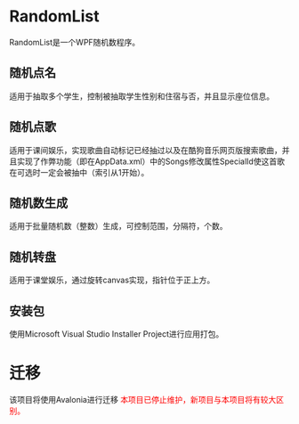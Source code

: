 # RandomList
RandomList是一个WPF随机数程序。
## 随机点名
适用于抽取多个学生，控制被抽取学生性别和住宿与否，并且显示座位信息。
## 随机点歌
适用于课间娱乐，实现歌曲自动标记已经抽过以及在酷狗音乐网页版搜索歌曲，并且实现了作弊功能（即在AppData.xml）中的Songs修改属性SpecialId使这首歌在可选时一定会被抽中（索引从1开始）。
## 随机数生成
适用于批量随机数（整数）生成，可控制范围，分隔符，个数。
## 随机转盘
适用于课堂娱乐，通过旋转canvas实现，指针位于正上方。
## 安装包
使用Microsoft Visual Studio Installer Project进行应用打包。
# 迁移
该项目将使用Avalonia进行迁移
<span style="color:red">本项目已停止维护，新项目与本项目将有较大区别。</span>
